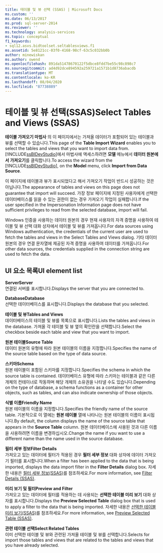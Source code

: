 ```yaml
---
title: 테이블 및 뷰 선택 (SSAS) | Microsoft Docs
ms.custom: ''
ms.date: 06/13/2017
ms.prod: sql-server-2014
ms.reviewer: ''
ms.technology: analysis-services
ms.topic: conceptual
f1_keywords:
- sql12.asvs.bidtoolset.seltablesviews.f1
ms.assetid: 5e8121cc-03f0-4168-98cf-63c5c032bb0b
author: minewiskan
ms.author: owend
ms.openlocfilehash: 891da51478670122f5dbce8fdd7be55c98c898c7
ms.sourcegitcommit: ad4d92dce894592a259721a1571b1d8736abacdb
ms.translationtype: MT
ms.contentlocale: ko-KR
ms.lasthandoff: 08/04/2020
ms.locfileid: "87738889"
---
```

# <a name="select-tables-and-views-ssas"></a><span data-ttu-id="5ac2d-102">테이블 및 뷰 선택(SSAS)</span><span class="sxs-lookup"><span data-stu-id="5ac2d-102">Select Tables and Views (SSAS)</span></span>
  <span data-ttu-id="5ac2d-103">**테이블 가져오기 마법사** 의 이 페이지에서는 가져올 데이터가 포함되어 있는 테이블과 뷰를 선택할 수 있습니다.</span><span class="sxs-lookup"><span data-stu-id="5ac2d-103">This page of the **Table Import Wizard** enables you to select the tables and views that you want to import data from.</span></span> <span data-ttu-id="5ac2d-104">[!INCLUDE[ssBIDevStudio](../includes/ssbidevstudio-md.md)]에서 마법사에 액세스하려면 **모델** 메뉴에서 **데이터 원본에서 가져오기**를 클릭합니다.</span><span class="sxs-lookup"><span data-stu-id="5ac2d-104">To access the wizard from the [!INCLUDE[ssBIDevStudio](../includes/ssbidevstudio-md.md)], on the **Model** menu, click **Import from Data Source**.</span></span>  
  
 <span data-ttu-id="5ac2d-105">이 페이지에 테이블과 뷰가 표시되었다고 해서 가져오기 작업이 반드시 성공하는 것은 아닙니다.</span><span class="sxs-lookup"><span data-stu-id="5ac2d-105">The appearance of tables and views on this page does not guarantee that import will succeed.</span></span> <span data-ttu-id="5ac2d-106">가장 정보 페이지에 지정된 사용자에게 선택한 데이터베이스를 읽을 수 있는 권한이 없는 경우 가져오기 작업이 실패합니다.</span><span class="sxs-lookup"><span data-stu-id="5ac2d-106">If the user specified in the Impersonation Information page does not have sufficient privileges to read from the selected database, import will fail.</span></span>  
  
 <span data-ttu-id="5ac2d-107">Windows 인증을 사용하는 데이터 원본의 경우 현재 사용자의 자격 증명을 사용하여 테이블 및 뷰 선택 대화 상자에서 테이블 및 뷰를 가져옵니다.</span><span class="sxs-lookup"><span data-stu-id="5ac2d-107">For data sources using Windows authentication, the credentials of the current user are used to fetch the tables and views in the Select Tables and Views dialog.</span></span> <span data-ttu-id="5ac2d-108">기타 데이터 원본의 경우 연결 문자열에 제공된 자격 증명을 사용하여 데이터를 가져옵니다.</span><span class="sxs-lookup"><span data-stu-id="5ac2d-108">For other data sources, the credentials supplied in the connection string are used to fetch the data.</span></span>  
  
## <a name="ui-element-list"></a><span data-ttu-id="5ac2d-109">UI 요소 목록</span><span class="sxs-lookup"><span data-stu-id="5ac2d-109">UI element list</span></span>  
 <span data-ttu-id="5ac2d-110">**Server**</span><span class="sxs-lookup"><span data-stu-id="5ac2d-110">**Server**</span></span>  
 <span data-ttu-id="5ac2d-111">연결된 서버를 표시합니다.</span><span class="sxs-lookup"><span data-stu-id="5ac2d-111">Displays the server that you are connected to.</span></span>  
  
 <span data-ttu-id="5ac2d-112">**Database**</span><span class="sxs-lookup"><span data-stu-id="5ac2d-112">**Database**</span></span>  
 <span data-ttu-id="5ac2d-113">선택한 데이터베이스를 표시합니다.</span><span class="sxs-lookup"><span data-stu-id="5ac2d-113">Displays the database that you selected.</span></span>  
  
 <span data-ttu-id="5ac2d-114">**테이블 및 뷰**</span><span class="sxs-lookup"><span data-stu-id="5ac2d-114">**Tables and Views**</span></span>  
 <span data-ttu-id="5ac2d-115">데이터베이스의 테이블 및 뷰를 목록으로 표시합니다.</span><span class="sxs-lookup"><span data-stu-id="5ac2d-115">Lists the tables and views in the database.</span></span> <span data-ttu-id="5ac2d-116">가져올 각 테이블 및 뷰 옆의 확인란을 선택합니다.</span><span class="sxs-lookup"><span data-stu-id="5ac2d-116">Select the checkbox beside each table and view that you want to import.</span></span>  
  
 <span data-ttu-id="5ac2d-117">**원본 테이블**</span><span class="sxs-lookup"><span data-stu-id="5ac2d-117">**Source Table**</span></span>  
 <span data-ttu-id="5ac2d-118">데이터 원본의 유형에 따라 원본 테이블의 이름을 지정합니다.</span><span class="sxs-lookup"><span data-stu-id="5ac2d-118">Specifies the name of the source table based on the type of data source.</span></span>  
  
 <span data-ttu-id="5ac2d-119">**스키마**</span><span class="sxs-lookup"><span data-stu-id="5ac2d-119">**Schema**</span></span>  
 <span data-ttu-id="5ac2d-120">원본 테이블이 포함된 스키마를 지정합니다.</span><span class="sxs-lookup"><span data-stu-id="5ac2d-120">Specifies the schema in which the source table is contained.</span></span> <span data-ttu-id="5ac2d-121">데이터베이스 유형에 따라 스키마는 테이블과 같은 다른 개체의 컨테이너로 작동하며 해당 개체의 소유권을 나타낼 수도 있습니다.</span><span class="sxs-lookup"><span data-stu-id="5ac2d-121">Depending on the type of database, a schema functions as a container for other objects, such as tables, and can also indicate ownership of those objects.</span></span>  
  
 <span data-ttu-id="5ac2d-122">**식별 이름**</span><span class="sxs-lookup"><span data-stu-id="5ac2d-122">**Friendly Name**</span></span>  
 <span data-ttu-id="5ac2d-123">원본 테이블의 이름을 지정합니다.</span><span class="sxs-lookup"><span data-stu-id="5ac2d-123">Specifies the friendly name of the source table.</span></span> <span data-ttu-id="5ac2d-124">기본적으로 이 열에는 **원본 테이블** 열에 나타나는 원본 테이블의 이름이 표시됩니다.</span><span class="sxs-lookup"><span data-stu-id="5ac2d-124">By default, the column displays the name of the source table that appears in the **Source Table** column.</span></span> <span data-ttu-id="5ac2d-125">원본 데이터베이스에 사용된 것과 다른 이름을 사용하려면 이름을 변경하십시오.</span><span class="sxs-lookup"><span data-stu-id="5ac2d-125">Change the name if you want to use a different name than the name used in the source database.</span></span>  
  
 <span data-ttu-id="5ac2d-126">**필터 세부 정보**</span><span class="sxs-lookup"><span data-stu-id="5ac2d-126">**Filter Details**</span></span>  
 <span data-ttu-id="5ac2d-127">가져오고 있는 데이터에 필터가 적용된 경우 **필터 세부 정보** 대화 상자에 데이터 가져오기 필터를 표시합니다.</span><span class="sxs-lookup"><span data-stu-id="5ac2d-127">When a filter has been applied to the data that is being imported, displays the data import filter in the **Filter Details** dialog box.</span></span> <span data-ttu-id="5ac2d-128">자세한 내용은 [필터 세부 정보&#40;SSAS&#41;](filter-details-ssas.md)를 참조하세요.</span><span class="sxs-lookup"><span data-stu-id="5ac2d-128">For more information, see [Filter Details &#40;SSAS&#41;](filter-details-ssas.md).</span></span>  
  
 <span data-ttu-id="5ac2d-129">**미리 보기 및 필터**</span><span class="sxs-lookup"><span data-stu-id="5ac2d-129">**Preview and Filter**</span></span>  
 <span data-ttu-id="5ac2d-130">가져오고 있는 데이터에 필터를 적용하는 데 사용되는 **선택한 테이블 미리 보기** 대화 상자를 표시합니다.</span><span class="sxs-lookup"><span data-stu-id="5ac2d-130">Displays the **Preview Selected Table** dialog box that is used to apply a filter to the data that is being imported.</span></span> <span data-ttu-id="5ac2d-131">자세한 내용은 [선택한 테이블 미리 보기&#40;SSAS&#41;](preview-selected-table-ssas.md)를 참조하세요.</span><span class="sxs-lookup"><span data-stu-id="5ac2d-131">For more information, see [Preview Selected Table &#40;SSAS&#41;](preview-selected-table-ssas.md).</span></span>  
  
 <span data-ttu-id="5ac2d-132">**관련 테이블 선택**</span><span class="sxs-lookup"><span data-stu-id="5ac2d-132">**Select Related Tables**</span></span>  
 <span data-ttu-id="5ac2d-133">이미 선택한 테이블 및 뷰와 관련된 가져올 테이블 및 뷰를 선택합니다.</span><span class="sxs-lookup"><span data-stu-id="5ac2d-133">Selects for import those tables and views that are related to the tables and views that you have already selected.</span></span>  
  
  
